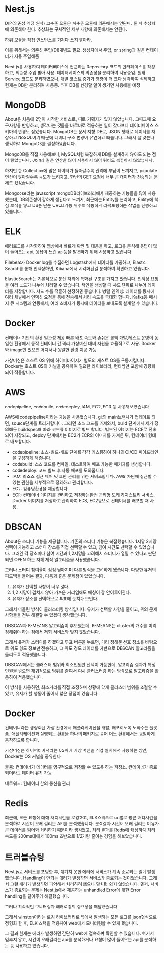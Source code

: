 # Nest.js
DIP(의존성 역정 원칙)
고수준 모듈은 저수준 모듈에 의존해서는 안된다.
둘 다 추상화에 의존해야 한다.
추상화는 구체적인 세부 사항에 의존해서는 안된다.

하위 모듈을 직접 인스턴스를 가져다 쓰지 말아라.

이를 위해서는 의존성 주입(DI)개념도 필요.
생성자에서 주입, or spring과 같은 컨테이너가 자동 주입해줌

Nest.js를 사용하여 데이터베이스에 접근하는 Repository 코드의 인터페이스를 작성하고, 의존성 주입 받아 사용. 데이터베이스의 의존성을 분리하여 사용중임.
원래 Service 코드도 분리하였으나, 개발 코스트 증가가 영향이 더 크다 생각하여 삭제하고 현재는 DB만 분리하여 사용중.
추후 DB를 변경할 일이 생기면 사용해볼 예정

# MongoDB

About은 처음에 2명이 시작한 서비스로, 따로 기획자가 있지 않았습니다. 그때그때 요구사항을 반영하고, 생각나는 것들을 바로바로 적용하는 일이 잦다보니 데이터베이스 스키마의 변경도 잦았습니다. MongoDB는 문서 지향 DB로, JSON 형태로 데이터를 저장하고 NoSQL이기 때문에 데이터 구조 변경이 유연하고 빠릅니다. 그래서 잘 맞는다 생각하여 MongoDB를 결정하였습니다.

MongoDB를 직접 사용해보니, MySQL처럼 복잡하게 DB를 설계하지 않아도 되는 점이 좋았습니다. Join과 같은 연산을 많이 사용하지 않아 쿼리도 복잡하지 않았습니다. 

하지만 한 Collection에 많은 데이터가 들어갈수록 관리에 부담이 느껴지고, populate 연산이 많아질수록 속도가 느려지고, 한번의 GET 요청에 너무 큰 데이터가 전송되는 문제도 있었습니다.

Mongoose라는 javascript mongoDB라이브러리에서 제공하는 기능들을 많이 사용했는데, DB의존성이 강하게 생긴다고 느껴서, 최근에는 Entity를 분리하고, Entity에 핵심 로직을 넣고 DB는 단순 CRUD기능 위주로 작동하게 리팩토링하는 작업을 진행하고 있습니다.

# ELK

에러로그를 시각화하여 웹상에서 빠르게 확인 및 대응을 하고, 로그를 분석해 응답이 많이 들어오는 api, 응답이 느린 api등을 발견하기 위해 사용하고 있습니다.

Filebeat가 Docker log를 수집하면 Logstash에서 데이터를 가공하고, Elastic Search를 통해 인덱싱하면, Kibana에서 시각화된걸 분석하여 확인하고 있습니다.

ElasticSearch는 기본적으로 분산 처리에 특화된 구조를 가지고 있습니다. 인덱싱 요청을 여러 노드가 나누어 처리할 수 있습니다. 색인을 생성할 때 샤드 단위로 나누어 데이터를 저장합니다. 샤드 수를 적절히 선정하면 좋습니다.
병렬 인덱싱: 데이터를 동시에 여러 채널에서 인덱싱 요청을 통해 전송해서 처리 속도를 극대화 합니다. Kafka등 메시지 큐 시스템과 연동해서, 여러 소비자가 동시에 데이터를 보내도록 설계할 수 있습니다.
# Docker
컨테이너 기반의 환경 일관성 제공
빠른 배포 속도와 손쉬운 롤백
개발,테스트,운영이 동일한 환경에서 동작
컨테이너 간 격리
가상머신 대비 자원을 효율적으로 사용.
Docker와 image만 있으면 어디서나 동일한 환경 제공 가능

가상머신은 호스트 OS 위에 하이퍼바이저가 별도의 게스트 OS를 구동시킵니다.
Docker는 호스트 OS의 커널을 공유하여 필요한 라이브러리, 런타임만 포함해 경량화되어 작동합니다.

# AWS
codepipeline, codebuild, codedeploy, IAM, EC2, ECR 등 사용해보았습니다.

AWS에 codepipeline이라는 기능을 사용했습니다. git의 main브랜치가 업데이트 되면, source단계를 트리거합니다. 그러면 소스 코드를 가져와서, build 단계에서 제가 정의해둔 buildspec에 따라 코드를 이미지로 빌드 합니다. 빌드된 이미지는 ECR로 전송되어 저장되고, deploy 단계에서는 EC2가 ECR의 이미지를 가져온 뒤, 컨테이너 형태로 배포합니다.

- codepipeline: 소스-빌드-배포 단계를 각각 커스텀하여 하나의 CI/CD 파이프라인을 구성하게 해줍니다.
- codebuild: 스스 코드를 컴파일, 테스트하여 배포 가능한 패키지를 생성합니다. 
- codedeploy: 코드 빌드 후 자동 배포를 도와줍니다.
- IAM: 리소스 접근 제어 및 보안 관리를 위한 서비스입니다. AWS 자원에 접근할 수 있는 권한을 세부적으로 정의하고 관리합니다.
- EC2: 컴퓨팅환경을 제공합니다.
- ECR: 컨테이너 이미지를 관리하고 저장하는완전 관리형 도케 레지스트리 서비스. Docker 이미지를 저장하고 관리하여 ECS, EC2등으로 컨테이너를 배포할 때 사용. 

# DBSCAN
About은 스터디 기능을 제공합니다.
기존의 스터디 기능은 복잡했습니다.
1지망 2지망 선택이 가능하고 스터디 장소를 직접 선택할 수 있고, 참여 시간도 선택할 수 있었습니다.
그러면 각 장소마다 참여 시간과 1,2지망을 고려해서 스터디가 열릴 수 있다고 판단되면 OPEN 하는 자체 제작 알고리즘을 사용했습니다.

그러나 스터디 참여율이 점점 낮아지며 다른 방식을 고려하게 됐습니다.
다양한 유저의 피드백을 들어본 결과, 다음과 같은 문제점이 있었습니다.
1. 유저가 선택할 사항이 너무 많다.
2. 1,2 지망이 겹치지 않아 가까운 거리임에도 매칭이 잘 안이루어진다.
3. 유저가 장소를 선택하므로 투표에 눈치가 보인다.

그래서 떠올린 방식이 클러스터링 방식입니다. 유저가 선택할 사항을 줄이고, 위의 문제사항들을 전부 해결할 수 있겠다 생각했습니다.

DBSCAN과 K-MEANS 알고리즘이 후보였는데, K-MEANS는 cluster의 개수를 미리 정해줘야 하는 점에서 저희 서비스와 맞지 않았습니다.

그래서 유저가 스터디를 하겠다고 투표 버튼을 누르면, 미리 정해둔 선호 장소를 바탕으로 위도 경도 정보만 전송하고, 그 위도 경도 데이터를 기반으로 DBSCAN 알고리즘을 돌리도록 적용했습니다.

DBSCAN에서는 클러스터 범위와 최소인원만 선택이 가능한데, 알고리즘 결과가 특정 인원을 넘으면 재귀적으로 범위를 줄여서 다시 클러스터링 하는 방식으로 알고리즘을 활용하여 적용했습니다.

이 방식을 사용하면, 최소거리를 직접 조정하며 상황에 맞게 클러스터 범위를 조절할 수 있고, 유저가 할 행동이 줄어서 많은 장점이 있습니다.

# Docker
컨테이너라는 경량화된 가상 환경에서 애플리케이션을 개발, 배포하도록 도와주는 플랫폼.
애플리케이션과 실행되는 환경을 하나의 패키지로 묶어 어느 환경에서든 동일하게 동작하도록 합니다.

가상머신은 하이퍼바이저라는 OS위에 가상 머신을 직접 설치해서 사용하는 방면, Docker는 OS 커널을 공유한다.

볼륨: 컨테이너가 데이터를 영구적으로 저장할 수 있도록 하는 저장소.
컨테이너가 종료되더라도 데이터 유지 가능

네트워크: 컨테이너 간의 통신을 관리

# Redis

최근에, 모든 요청에 대해 처리시간을 로깅하고,  ELK스택으로 url별로 평균 처리시간을 분석하여 시간이 오래 걸리는 API를 분석했습니다.
분석결과 시간이 오래 걸리는 이유가 큰 데이터를 읽어와 처리하기 때문이라 생각했고, 처리 결과를 Redis에 캐싱하여 처리속도를 200ms대에서 100ms 초반으로 1/2가량 줄이는 경험을 해보았습니다.


# 트러블슈팅

Nest.js로 서비스를 포팅한 후, 예기치 못한 에러에 서비스가 계속 종료되는 일이 발생했습니다. 
Handling이 안되는 에러가 발생하면 서비스가 종료되는 것이었습니다. 그래서 그런 에러가 발생하면 파악해서 처리하려 했으나 말처럼 쉽지 않았습니다.
먼저, 서비스가 종료되는 문제는 Nest.js에서 제공하는 unhandled Error에 대한 Error handling을 달아주어 해결했습니다.

그러나 지속적인 모니터링과 에러로깅의 중요성을 깨달았습니다.

그래서 winston이라는 로깅 라이브러리로 앱에서 발생하는 모든 로그를 json형식으로 정형화 한 후, ELK 스택을 적용하여 web에서 모니터링할 수 있게 했습니다.

그 결과 현재는 에러가 발생하면 간단히 web에 접속하여 확인할 수 있습니다.
여기서 멈추지 않고, 시간이 오래걸리는 api를 분석하거나 요청이 많이 들어오는 api를 분석하는 등 사용하고 있습니다.

